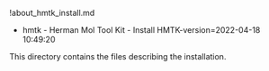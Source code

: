 !about_hmtk_install.md

* hmtk - Herman Mol Tool Kit - Install
HMTK-version=2022-04-18 10:49:20

This directory contains the files describing the installation.
